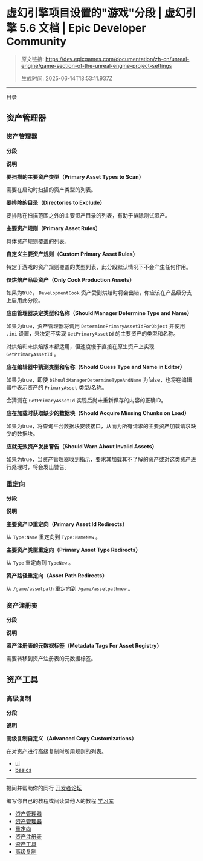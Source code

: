 # 虚幻引擎项目设置的"游戏"分段 | 虚幻引擎 5.6 文档 | Epic Developer Community

> 原文链接: https://dev.epicgames.com/documentation/zh-cn/unreal-engine/game-section-of-the-unreal-engine-project-settings
> 
> 生成时间: 2025-06-14T18:53:11.937Z

---

目录

## 资产管理器

### 资产管理器

**分段**

**说明**

**要扫描的主要资产类型（Primary Asset Types to Scan）**

需要在启动时扫描的资产类型的列表。

**要排除的目录（Directories to Exclude）**

要排除在扫描范围之外的主要资产目录的列表，有助于排除测试资产。

**主要资产规则（Primary Asset Rules）**

具体资产规则覆盖的列表。

**自定义主要资产规则（Custom Primary Asset Rules）**

特定于游戏的资产规则覆盖的类型列表，此分段默认情况下不会产生任何作用。

**仅烘焙产品级资产（Only Cook Production Assets）**

如果为true， `DevelopmentCook` 资产受到烘焙时将会出错，你应该在产品级分支上启用此分段。

**应由管理器决定类型和名称（Should Manager Determine Type and Name）**

如果为true，资产管理器将调用 `DeterminePrimaryAssetIdForObject` 并使用 `.ini` 设置，来决定不实现 `GetPrimaryAssetId` 的主要资产的类型和名称。

对烘焙和未烘焙版本都适用，但速度慢于直接在原生资产上实现 `GetPrimaryAssetId` 。

**应在编辑器中猜测类型和名称（Should Guess Type and Name in Editor）**

如果为true，即使 `bShouldManagerDetermineTypeAndName` 为false，也将在编辑器中表示资产的 `PrimaryAsset` 类型/名称。

会猜测在 `GetPrimaryAssetId` 实现后尚未重新保存的内容的正确ID。

**应在加载时获取缺少的数据块（Should Acquire Missing Chunks on Load）**

如果为true，将查询平台数据块安装接口，从而为所有请求的主要资产加载请求缺少的数据块。

**应就无效资产发出警告（Should Warn About Invalid Assets）**

如果为true，当资产管理器收到指示，要求其加载其不了解的资产或对这类资产进行处理时，将会发出警告。

### 重定向

**分段**

**说明**

**主要资产ID重定向（Primary Asset Id Redirects）**

从 `Type:Name` 重定向到 `Type:NameNew` 。

**主要资产类型重定向（Primary Asset Type Redirects）**

从 `Type` 重定向到 `TypeNew` 。

**资产路径重定向（Asset Path Redirects）**

从 `/game/assetpath` 重定向到 `/game/assetpathnew` 。

### 资产注册表

**分段**

**说明**

**资产注册表的元数据标签（Metadata Tags For Asset Registry）**

需要转移到资产注册表的元数据标签。

## 资产工具

### 高级复制

**分段**

**说明**

**高级复制自定义（Advanced Copy Customizations）**

在对资产进行高级复制时所用规则的列表。

-   [ui](https://dev.epicgames.com/community/search?query=ui)
-   [basics](https://dev.epicgames.com/community/search?query=basics)

* * *

提问并帮助你的同行 [开发者论坛](https://forums.unrealengine.com/categories?tag=unreal-engine)

编写你自己的教程或阅读其他人的教程 [学习库](https://dev.epicgames.com/community/unreal-engine/learning)

-   [资产管理器](/documentation/zh-cn/unreal-engine/game-section-of-the-unreal-engine-project-settings#%E8%B5%84%E4%BA%A7%E7%AE%A1%E7%90%86%E5%99%A8)
-   [资产管理器](/documentation/zh-cn/unreal-engine/game-section-of-the-unreal-engine-project-settings#%E8%B5%84%E4%BA%A7%E7%AE%A1%E7%90%86%E5%99%A8-2)
-   [重定向](/documentation/zh-cn/unreal-engine/game-section-of-the-unreal-engine-project-settings#%E9%87%8D%E5%AE%9A%E5%90%91)
-   [资产注册表](/documentation/zh-cn/unreal-engine/game-section-of-the-unreal-engine-project-settings#%E8%B5%84%E4%BA%A7%E6%B3%A8%E5%86%8C%E8%A1%A8)
-   [资产工具](/documentation/zh-cn/unreal-engine/game-section-of-the-unreal-engine-project-settings#%E8%B5%84%E4%BA%A7%E5%B7%A5%E5%85%B7)
-   [高级复制](/documentation/zh-cn/unreal-engine/game-section-of-the-unreal-engine-project-settings#%E9%AB%98%E7%BA%A7%E5%A4%8D%E5%88%B6)